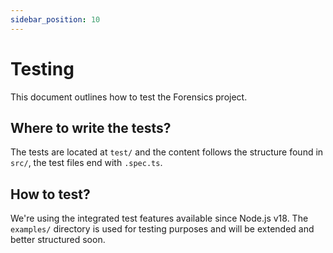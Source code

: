 ```yaml
---
sidebar_position: 10
---
```


# Testing

This document outlines how to test the Forensics project.

## Where to write the tests?

The tests are located at `test/` and the content follows the structure found in `src/`, the test files end with `.spec.ts`.

## How to test?

We're using the integrated test features available since Node.js v18. The `examples/` directory is used for testing purposes and will be extended and better structured soon.
